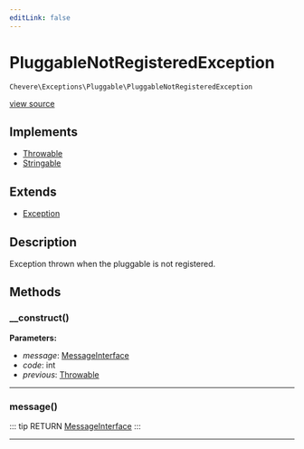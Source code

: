 ```yaml
---
editLink: false
---
```


# PluggableNotRegisteredException

`Chevere\Exceptions\Pluggable\PluggableNotRegisteredException`

[view source](https://github.com/chevere/chevere/blob/master/src/Chevere/Exceptions/Pluggable/PluggableNotRegisteredException.php)

## Implements

- [Throwable](https://www.php.net/manual/class.throwable)
- [Stringable](https://www.php.net/manual/class.stringable)

## Extends

- [Exception](../Core/Exception.md)

## Description

Exception thrown when the pluggable is not registered.

## Methods

### __construct()

**Parameters:**

- *message*: [MessageInterface](../../Interfaces/Message/MessageInterface.md)
- *code*: int
- *previous*: [Throwable](https://www.php.net/manual/class.throwable)

---

### message()

::: tip RETURN
[MessageInterface](../../Interfaces/Message/MessageInterface.md)
:::

---
